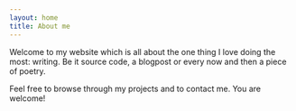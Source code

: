 ```yaml
---
layout: home
title: About me
---
```


Welcome to my website which is all about the one thing I love doing the most: writing. Be it source code, a blogpost or every now and then a piece of poetry.

Feel free to browse through my projects and to contact me. You are welcome!